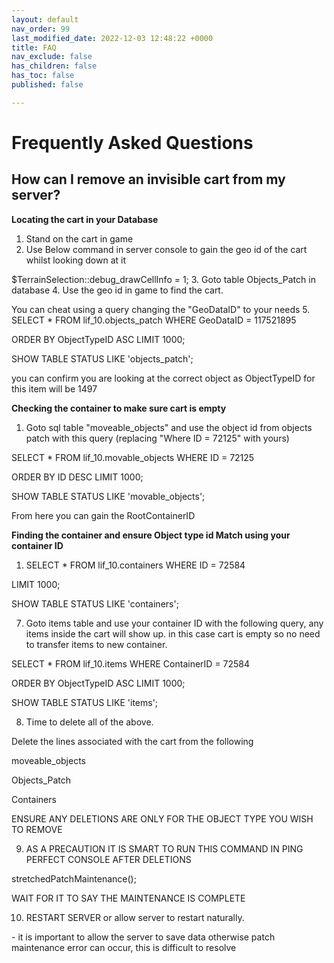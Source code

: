 ```yaml
---
layout: default
nav_order: 99
last_modified_date: 2022-12-03 12:48:22 +0000
title: FAQ
nav_exclude: false
has_children: false
has_toc: false
published: false

---
```

# Frequently Asked Questions

## How can I remove an invisible cart from my server?

**Locating the cart in your Database**

1.  Stand on the cart in game
2.  Use Below command in server console to gain the geo id of the cart whilst looking down at it

   $TerrainSelection::debug_drawCellInfo = 1;
3.  Goto table Objects_Patch in database
4. Use the geo id in game to find the cart.

   You can cheat using a query changing the "GeoDataID" to your needs
5.  SELECT * FROM lif_10.objects_patch WHERE GeoDataID = 117521895

 ORDER BY ObjectTypeID ASC LIMIT 1000;

SHOW TABLE STATUS LIKE 'objects_patch';

you can confirm you are looking at the correct object as ObjectTypeID for this item will be 1497 

**Checking the container to make sure cart is empty**

1.  Goto sql table "moveable_objects" and use the object id from objects patch with this query (replacing "Where ID = 72125" with yours)

SELECT * FROM lif_10.movable_objects WHERE ID = 72125

 ORDER BY ID DESC LIMIT 1000;

SHOW TABLE STATUS LIKE 'movable_objects';

From here you can gain the RootContainerID

**Finding the container and ensure Object type id Match using your container ID**

1. SELECT * FROM lif_10.containers WHERE ID = 72584

LIMIT 1000;

SHOW TABLE STATUS LIKE 'containers';

7) Goto items table and use your container ID with the following query, any items inside the cart will show up. in this case cart is empty so no need to transfer items to new container.

SELECT * FROM lif_10.items WHERE ContainerID = 72584

 ORDER BY ObjectTypeID ASC LIMIT 1000;

SHOW TABLE STATUS LIKE 'items';

8) Time to delete all of the above.

Delete the lines associated with the cart from the following

moveable_objects

Objects_Patch

Containers

ENSURE ANY DELETIONS ARE ONLY FOR THE OBJECT TYPE YOU WISH TO REMOVE

9) AS A PRECAUTION IT IS SMART TO RUN THIS COMMAND IN PING PERFECT CONSOLE AFTER DELETIONS

stretchedPatchMaintenance();

WAIT FOR IT TO SAY THE MAINTENANCE IS COMPLETE

10)  RESTART SERVER or allow server to restart naturally.

\- it is important to allow the server to save data otherwise patch maintenance error can occur, this is difficult to resolve  
  
  
  
  
 